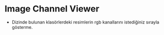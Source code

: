 # Image Channel Viewer

- Dizinde bulunan klasörlerdeki resimlerin rgb kanallarını istediğiniz sırayla gösterme.
